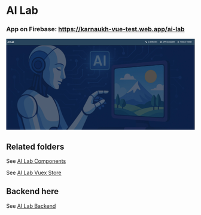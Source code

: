 # AI Lab

### App on Firebase: <https://karnaukh-vue-test.web.app/ai-lab>

![AI Lab screenshot](https://github.com/SerhiiKarnaukh/vue-test-manager/blob/main/src/views/ai_lab/ai_lab_main.jpg)

## Related folders

See [AI Lab Components](https://github.com/SerhiiKarnaukh/vue-test-manager/tree/main/src/components/ai_lab)

See [AI Lab Vuex Store](https://github.com/SerhiiKarnaukh/vue-test-manager/tree/main/src/store/modules/aiLabData)

## Backend here

See [AI Lab Backend](https://django.karnaukh-webdev.com/category/django/ai-lab-back-end/)
